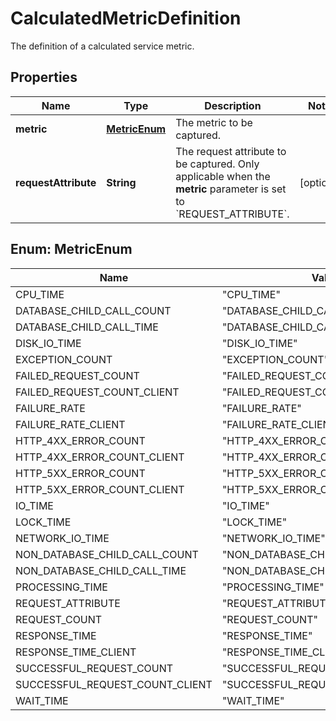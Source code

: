 

# CalculatedMetricDefinition

The definition of a calculated service metric.

## Properties

| Name | Type | Description | Notes |
|------------ | ------------- | ------------- | -------------|
|**metric** | [**MetricEnum**](#MetricEnum) | The metric to be captured. |  |
|**requestAttribute** | **String** | The request attribute to be captured.    Only applicable when the **metric** parameter is set to &#x60;REQUEST_ATTRIBUTE&#x60;. |  [optional] |



## Enum: MetricEnum

| Name | Value |
|---- | -----|
| CPU_TIME | &quot;CPU_TIME&quot; |
| DATABASE_CHILD_CALL_COUNT | &quot;DATABASE_CHILD_CALL_COUNT&quot; |
| DATABASE_CHILD_CALL_TIME | &quot;DATABASE_CHILD_CALL_TIME&quot; |
| DISK_IO_TIME | &quot;DISK_IO_TIME&quot; |
| EXCEPTION_COUNT | &quot;EXCEPTION_COUNT&quot; |
| FAILED_REQUEST_COUNT | &quot;FAILED_REQUEST_COUNT&quot; |
| FAILED_REQUEST_COUNT_CLIENT | &quot;FAILED_REQUEST_COUNT_CLIENT&quot; |
| FAILURE_RATE | &quot;FAILURE_RATE&quot; |
| FAILURE_RATE_CLIENT | &quot;FAILURE_RATE_CLIENT&quot; |
| HTTP_4XX_ERROR_COUNT | &quot;HTTP_4XX_ERROR_COUNT&quot; |
| HTTP_4XX_ERROR_COUNT_CLIENT | &quot;HTTP_4XX_ERROR_COUNT_CLIENT&quot; |
| HTTP_5XX_ERROR_COUNT | &quot;HTTP_5XX_ERROR_COUNT&quot; |
| HTTP_5XX_ERROR_COUNT_CLIENT | &quot;HTTP_5XX_ERROR_COUNT_CLIENT&quot; |
| IO_TIME | &quot;IO_TIME&quot; |
| LOCK_TIME | &quot;LOCK_TIME&quot; |
| NETWORK_IO_TIME | &quot;NETWORK_IO_TIME&quot; |
| NON_DATABASE_CHILD_CALL_COUNT | &quot;NON_DATABASE_CHILD_CALL_COUNT&quot; |
| NON_DATABASE_CHILD_CALL_TIME | &quot;NON_DATABASE_CHILD_CALL_TIME&quot; |
| PROCESSING_TIME | &quot;PROCESSING_TIME&quot; |
| REQUEST_ATTRIBUTE | &quot;REQUEST_ATTRIBUTE&quot; |
| REQUEST_COUNT | &quot;REQUEST_COUNT&quot; |
| RESPONSE_TIME | &quot;RESPONSE_TIME&quot; |
| RESPONSE_TIME_CLIENT | &quot;RESPONSE_TIME_CLIENT&quot; |
| SUCCESSFUL_REQUEST_COUNT | &quot;SUCCESSFUL_REQUEST_COUNT&quot; |
| SUCCESSFUL_REQUEST_COUNT_CLIENT | &quot;SUCCESSFUL_REQUEST_COUNT_CLIENT&quot; |
| WAIT_TIME | &quot;WAIT_TIME&quot; |



